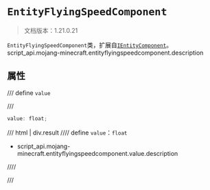 # `EntityFlyingSpeedComponent`

> 文档版本：1.21.0.21

`EntityFlyingSpeedComponent`类，扩展自[`IEntityComponent`](./ientitycomponent.md)。script_api.mojang-minecraft.entityflyingspeedcomponent.description

## 属性

/// define
`value`


///

```js
value: float;
```

/// html | div.result
//// define
`value`：`float`

- script_api.mojang-minecraft.entityflyingspeedcomponent.value.description


////

///

